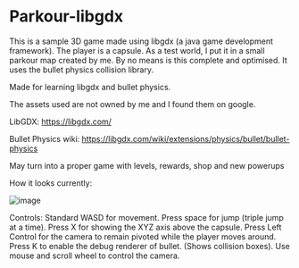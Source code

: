 # Parkour-libgdx
This is a sample 3D game made using libgdx (a java game development framework). The player is a capsule. As a test world, I put it in a small parkour map created by me.
By no means is this complete and optimised.
It uses the bullet physics collision library.

Made for learning libgdx and bullet physics.

The assets used are not owned by me and I found them on google.

LibGDX: https://libgdx.com/

Bullet Physics wiki: https://libgdx.com/wiki/extensions/physics/bullet/bullet-physics

May turn into a proper game with levels, rewards, shop and new powerups


How it looks currently:

![image](https://github.com/tanishisherewithhh/Parkour-libgdx/assets/120117618/fedebb83-d7a5-4129-afd2-1e8a0a4ae3e0)


Controls:
Standard WASD for movement.
Press space for jump (triple jump at a time).
Press X for showing the XYZ axis above the capsule.
Press Left Control for the camera to remain pivoted while the player moves around.
Press K to enable the debug renderer of bullet. (Shows collision boxes).
Use mouse and scroll wheel to control the camera.
